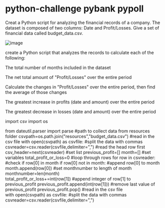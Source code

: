 # python-challenge pybank pypoll
Creat a Python script for analyzing the financial records of a company. The dataset is composed of two columns: Date and Profit/Losses. Give a set of financial data called budget_data.csv.



![image](https://user-images.githubusercontent.com/79819331/119210088-6b103c00-ba78-11eb-852b-2827e0ac5be9.png)

create a Python script that analyzes the records to calculate each of the following:


The total number of months included in the dataset


The net total amount of "Profit/Losses" over the entire period


Calculate the changes in "Profit/Losses" over the entire period, then find the average of those changes


The greatest increase in profits (date and amount) over the entire period


The greatest decrease in losses (date and amount) over the entire period

import csv
import os

from dateutil.parser import parse
#path to collect data from resources folder
csvpath=os.path.join("resources","budget_data.csv")
#read in the csv file
with open(csvpath) as csvfile:
    #split the data with commas
    csvreader=csv.reader(csvfile,delimiter=",")
    #read the head row first
    csv_header=next(csvreader)
    #set list
    previous_profit=[]
    month=[]
    #set variables
    total_profit_or_loss=0
    #loop through rows
    for row in csvreader:
        #check if row[0] in month
        if row[0] not in month:
            #append row[0] to month
            month.append(row[0])
            #set monthnumber to length of month
            monthnumber=len(month)      
        total_profit_or_loss+=int(row[1])
        #append integer of row[1] to previous_profit
        previous_profit.append(int(row[1]))
        #remove last value of previous_profit
    previous_profit.pop()
#read in the csv file    
with open(csvpath) as csvfile:
    #split the data with commas
    csvreader=csv.reader(csvfile,delimiter=",")
